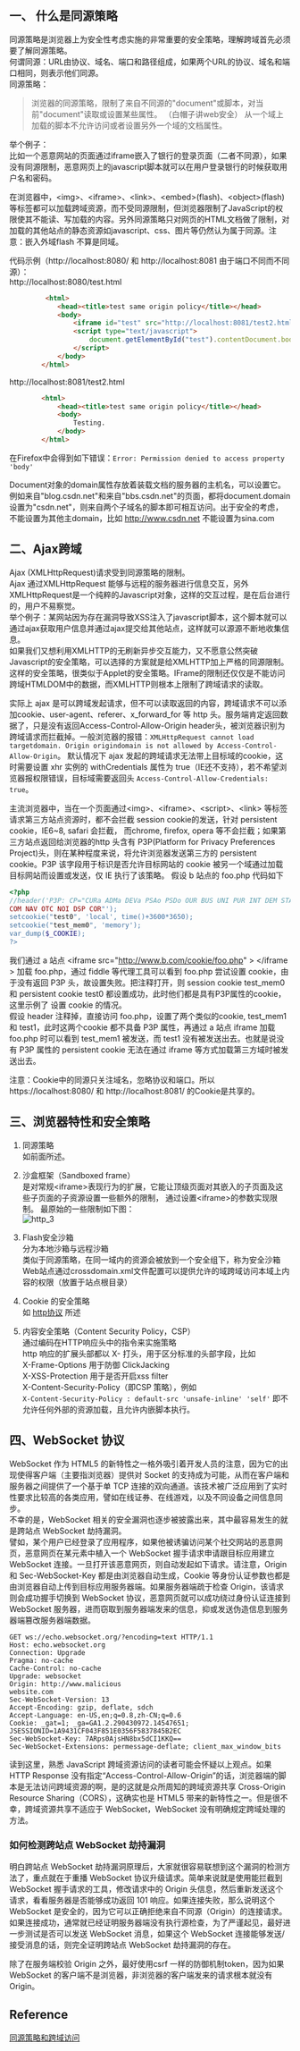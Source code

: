 ## 一、 什么是同源策略 ##
同源策略是浏览器上为安全性考虑实施的非常重要的安全策略，理解跨域首先必须要了解同源策略。    
何谓同源：URL由协议、域名、端口和路径组成，如果两个URL的协议、域名和端口相同，则表示他们同源。    
同源策略：  
> 浏览器的同源策略，限制了来自不同源的"document"或脚本，对当前"document"读取或设置某些属性。 （白帽子讲web安全）
从一个域上加载的脚本不允许访问或者设置另外一个域的文档属性。

举个例子：  
比如一个恶意网站的页面通过iframe嵌入了银行的登录页面（二者不同源），如果没有同源限制，恶意网页上的javascript脚本就可以在用户登录银行的时候获取用户名和密码。

在浏览器中，&lt;img&gt;、&lt;iframe&gt;、&lt;link&gt;、&lt;embed&gt;(flash)、&lt;object&gt;(flash) 等标签都可以加载跨域资源，而不受同源限制，但浏览器限制了JavaScript的权限使其不能读、写加载的内容。另外同源策略只对网页的HTML文档做了限制，对加载的其他站点的静态资源如javascript、css、图片等仍然认为属于同源。注意：嵌入外域flash 不算是同域。

代码示例（http://localhost:8080/ 和 http://localhost:8081 由于端口不同而不同源）：  
http://localhost:8080/test.html
```  html     
		 <html>
            <head><title>test same origin policy</title></head>
            <body>
                <iframe id="test" src="http://localhost:8081/test2.html"></iframe>
                <script type="text/javascript">
                    document.getElementById("test").contentDocument.body.innerHTML = "write somthing";
                </script>
            </body>
        </html>
```
http://localhost:8081/test2.html  
``` html
        <html>
            <head><title>test same origin policy</title></head>
            <body>
                Testing.
            </body>
        </html>
```
在Firefox中会得到如下错误：`Error: Permission denied to access property 'body'`

Document对象的domain属性存放着装载文档的服务器的主机名，可以设置它。  
例如来自"blog.csdn.net"和来自"bbs.csdn.net"的页面，都将document.domain设置为"csdn.net"，则来自两个子域名的脚本即可相互访问。出于安全的考虑，不能设置为其他主domain，比如 http://www.csdn.net 不能设置为sina.com
   

## 二、Ajax跨域 ##
Ajax (XMLHttpRequest)请求受到同源策略的限制。  
Ajax 通过XMLHttpRequest 能够与远程的服务器进行信息交互，另外XMLHttpRequest是一个纯粹的Javascript对象，这样的交互过程，是在后台进行的，用户不易察觉。   
举个例子：某网站因为存在漏洞导致XSS注入了javascript脚本，这个脚本就可以通过ajax获取用户信息并通过ajax提交给其他站点，这样就可以源源不断地收集信息。   
如果我们又想利用XMLHTTP的无刷新异步交互能力，又不愿意公然突破Javascript的安全策略，可以选择的方案就是给XMLHTTP加上严格的同源限制。这样的安全策略，很类似于Applet的安全策略。IFrame的限制还仅仅是不能访问跨域HTMLDOM中的数据，而XMLHTTP则根本上限制了跨域请求的读取。  

实际上 ajax 是可以跨域发起请求，但不可以读取返回的内容，跨域请求不可以添加cookie、user-agent、referer、x_forward_for 等 http 头。服务端肯定返回数据了，只是没有返回Access-Control-Allow-Origin  header头，被浏览器识别为跨域请求而拦截掉。一般浏览器的报错：`XMLHttpRequest cannot load targetdomain. Origin origindomain is not allowed by Access-Control-Allow-Origin`。
默认情况下 ajax 发起的跨域请求无法带上目标域的cookie，这时需要设置 xhr 实例的 withCredentials 属性为 true（IE还不支持），若不希望浏览器报权限错误，目标域需要返回头 `Access-Control-Allow-Credentials: true`。  

主流浏览器中，当在一个页面通过&lt;img&gt;、&lt;iframe&gt;、&lt;script&gt;、&lt;link&gt; 等标签请求第三方站点资源时，都不会拦截 session cookie的发送，针对 persistent cookie，IE6~8, safari 会拦截， 而chrome, firefox, opera 等不会拦截；如果第三方站点返回给浏览器的http 头含有 P3P(Platform for Privacy Preferences Project)头，则在某种程度来说，将允许浏览器发送第三方的 persistent cookie。P3P 该字段用于标识是否允许目标网站的 cookie 被另一个域通过加载目标网站而设置或发送，仅 IE 执行了该策略。
假设 b 站点的 foo.php 代码如下  
``` php
<?php
//header('P3P: CP="CURa ADMa DEVa PSAo PSDo OUR BUS UNI PUR INT DEM STA PRE
COM NAV OTC NOI DSP COR"');
setcookie("test0", 'local', time()+3600*3650);
setcookie("test_mem0", 'memory');
var_dump($_COOKIE);
?>
```
我们通过 a 站点  &lt;iframe src="http://www.b.com/cookie/foo.php" &gt; &lt;/iframe &gt; 加载 foo.php，通过 fiddle 等代理工具可以看到 foo.php 尝试设置 cookie，由于没有返回 P3P 头，故设置失败。把注释打开，则 session cookie test_mem0 和 persistent cookie test0 都设置成功，此时他们都是具有P3P属性的cookie，这里示例了 设置 cookie 的情况。  
假设 header 注释掉，直接访问 foo.php，设置了两个类似的cookie, test_mem1 和 test1，此时这两个cookie 都不具备 P3P 属性，再通过 a 站点 iframe 加载 foo.php 时可以看到 test_mem1 被发送，而 test1 没有被发送出去。也就是说没有 P3P 属性的 persistent cookie 无法在通过 iframe 等方式加载第三方域时被发送出去。  

注意：Cookie中的同源只关注域名，忽略协议和端口。所以https://localhost:8080/ 和 http://localhost:8081/ 的Cookie是共享的。

## 三、浏览器特性和安全策略 ##
1. 同源策略   
如前面所述。

2.  沙盒框架（Sandboxed frame）    
是对常规&lt;iframe&gt;表现行为的扩展，它能让顶级页面对其嵌入的子页面及这些子页面的子资源设置一些额外的限制，
通过设置&lt;iframe&gt;的参数实现限制。
最原始的一些限制如下图：  
![http_3](../pictures/http_3.jpg)

3. Flash安全沙箱    
分为本地沙箱与远程沙箱    
类似于同源策略，在同一域内的资源会被放到一个安全组下，称为安全沙箱    
Web站点通过crossdomain.xml文件配置可以提供允许的域跨域访问本域上内容的权限（放置于站点根目录）    

4. Cookie 的安全策略     
如 [http协议](./HTTP协议.md) 所述  

5.  内容安全策略（Content Security Policy，CSP）     
通过编码在HTTP响应头中的指令来实施策略  
http 响应的扩展头部都以 X- 打头，用于区分标准的头部字段，比如  
X-Frame-Options 用于防御 ClickJacking  
X-XSS-Protection  用于是否开启xss filter  
X-Content-Security-Policy（即CSP 策略），例如  
`X-Content-Security-Policy : default-src 'unsafe-inline' 'self'`   即不允许任何外部的资源加载，且允许内嵌脚本执行。

## 四、WebSocket 协议  
WebSocket 作为 HTML5 的新特性之一格外吸引着开发人员的注意，因为它的出现使得客户端（主要指浏览器）提供对 Socket 的支持成为可能，从而在客户端和服务器之间提供了一个基于单 TCP 连接的双向通道。该技术被广泛应用到了实时性要求比较高的各类应用，譬如在线证券、在线游戏，以及不同设备之间信息同步。    
不幸的是，WebSocket 相关的安全漏洞也逐步被披露出来，其中最容易发生的就是跨站点 WebSocket 劫持漏洞。    
譬如，某个用户已经登录了应用程序，如果他被诱骗访问某个社交网站的恶意网页，恶意网页在某元素中植入一个 WebSocket 握手请求申请跟目标应用建立 WebSocket 连接。一旦打开该恶意网页，则自动发起如下请求。请注意，Origin 和 Sec-WebSocket-Key 都是由浏览器自动生成，Cookie 等身份认证参数也都是由浏览器自动上传到目标应用服务器端。如果服务器端疏于检查 Origin，该请求则会成功握手切换到 WebSocket 协议，恶意网页就可以成功绕过身份认证连接到 WebSocket 服务器，进而窃取到服务器端发来的信息，抑或发送伪造信息到服务器端篡改服务器端数据。
```
GET ws://echo.websocket.org/?encoding=text HTTP/1.1
Host: echo.websocket.org
Connection: Upgrade
Pragma: no-cache
Cache-Control: no-cache
Upgrade: websocket
Origin: http://www.malicious
website.com
Sec-WebSocket-Version: 13
Accept-Encoding: gzip, deflate, sdch
Accept-Language: en-US,en;q=0.8,zh-CN;q=0.6
Cookie: _gat=1; _ga=GA1.2.290430972.14547651; JSESSIONID=1A9431CF043F851E0356F5837845B2EC
Sec-WebSocket-Key: 7ARps0AjsHN8bx5dCI1KKQ==
Sec-WebSocket-Extensions: permessage-deflate; client_max_window_bits
```
读到这里，熟悉 JavaScript 跨域资源访问的读者可能会怀疑以上观点。如果 HTTP Response 没有指定“Access-Control-Allow-Origin”的话，浏览器端的脚本是无法访问跨域资源的啊，是的这就是众所周知的跨域资源共享 Cross-Origin Resource Sharing（CORS），这确实也是 HTML5 带来的新特性之一。但是很不幸，跨域资源共享不适应于 WebSocket，WebSocket 没有明确规定跨域处理的方法。    
### 如何检测跨站点 WebSocket 劫持漏洞  
明白跨站点 WebSocket 劫持漏洞原理后，大家就很容易联想到这个漏洞的检测方法了，重点就在于重播 WebSocket 协议升级请求。简单来说就是使用能拦截到 WebSocket 握手请求的工具，修改请求中的 Origin 头信息，然后重新发送这个请求，看看服务器是否能够成功返回 101 响应。如果连接失败，那么说明这个 WebSocket 是安全的，因为它可以正确拒绝来自不同源（Origin）的连接请求。如果连接成功，通常就已经证明服务器端没有执行源检查，为了严谨起见，最好进一步测试是否可以发送 WebSocket 消息，如果这个 WebSocket 连接能够发送/接受消息的话，则完全证明跨站点 WebSocket 劫持漏洞的存在。  

除了在服务端校验 Origin 之外，最好使用csrf 一样的防御机制token，因为如果 WebSocket 的客户端不是浏览器，非浏览器的客户端发来的请求根本就没有 Origin。  

## Reference ##
[同源策略和跨域访问](http://blog.csdn.net/qgw_2000/article/details/8882051)


